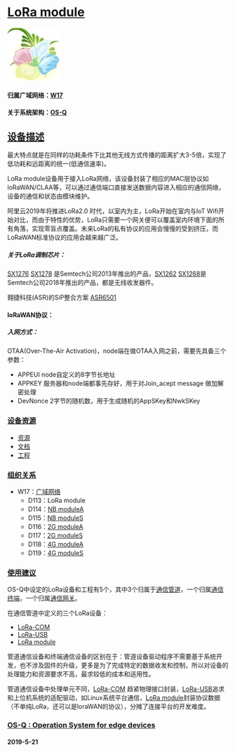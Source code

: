﻿# [LoRa module](https://github.com/OS-Q/D113)

[![sites](OS-Q/OS-Q.png)](http://www.OS-Q.com)

#### 归属广域网络：[W17](https://github.com/OS-Q/W17)

#### 关于系统架构：[OS-Q](https://github.com/OS-Q/OS-Q)

## [设备描述](https://github.com/OS-Q/D113/wiki) 

最大特点就是在同样的功耗条件下比其他无线方式传播的距离扩大3-5倍，实现了低功耗和远距离的统一(低通信速率)。

LoRa module设备用于接入LoRa网络，该设备封装了相应的MAC层协议如loRaWAN/CLAA等，可以通过通信端口直接发送数据内容进入相应的通信网络，设备的通信和状态由模块维护。

阿里云2019年将推进LoRa2.0 时代，以室内为主，LoRa开始在室内与IoT Wifi开始对比，而由于特性的优势，LoRa只需要一个网关便可以覆盖室内环境下面的所有角落，实现零盲点覆盖。未来LoRa的私有协议的应用会慢慢的受到挤压，而LoRaWAN标准协议的应用会越来越广泛。

##### 关于LoRa调制芯片：

[SX1276](https://www.semtech.com/products/wireless-rf/lora-transceivers/sx1276#download-resources) [SX1278](https://www.semtech.com/products/wireless-rf/lora-transceivers/sx1278#download-resources) 是Semtech公司2013年推出的产品，[SX1262](https://www.semtech.com/products/wireless-rf/lora-transceivers/SX1262#download-resources) [SX1268](https://www.semtech.com/products/wireless-rf/lora-transceivers/SX1268#download-resources)是Semtech公司2018年推出的产品，都是无线收发器件。

翱捷科技(ASR)的SiP整合方案 [ASR6501](http://www.asrmicro.com/asrweb/products/html/product2_1.html)

#### loRaWAN协议：

##### 入网方式：

OTAA(Over-The-Air Activation)，node端在做OTAA入网之前，需要先具备三个参数：

* APPEUI node自定义的8字节长地址
* APPKEY 服务器和node端都事先存好，用于对Join_acept message 做加解密处理
* DevNonce 2字节的随机数，用于生成随机的AppSKey和NwkSKey



### [设备资源](https://github.com/OS-Q/)

* [资源](src/)
* [文档](docs/)
* [工程](project/)

### [组织关系](https://github.com/OS-Q/113)

* W17：[广域网络](https://github.com/OS-Q/W17)
	* D113：LoRa module
	* D114：[NB moduleA](https://github.com/OS-Q/D114)
	* D115：[NB moduleS](https://github.com/OS-Q/D115)
	* D116：[2G moduleA](https://github.com/OS-Q/D116)
	* D117：[2G moduleS](https://github.com/OS-Q/D117)
	* D118：[4G moduleA](https://github.com/OS-Q/D118)
	* D119：[4G moduleS](https://github.com/OS-Q/D119)

### [使用建议](https://github.com/sochub)

OS-Q中设定的LoRa设备和工程有5个，其中3个归属于[通信管道](https://github.com/OS-Q/M4)，一个归属[通信终端](https://github.com/OS-Q/M5)，一个归属[通信网关](https://github.com/OS-Q/M6)。

在通信管道中定义的三个LoRa设备：

* [LoRa-COM](https://github.com/OS-Q/D101) 
* [LoRa-USB](https://github.com/OS-Q/D109)
* [LoRa module](https://github.com/OS-Q/D113)

管道通信设备和终端通信设备的区别在于：管道设备驱动程序不需要基于系统开发，也不涉及固件的升级，更多是为了完成特定的数据收发和控制，所以对设备的处理能力和资源要求不高，最求较低的成本和适用性。

管道通信设备中处理单元不同，[LoRa-COM](https://github.com/OS-Q/D101) 趋紧物理接口封装，[LoRa-USB](https://github.com/OS-Q/D109)追求和上位机系统的适配驱动，如Linux系统平台通信，[LoRa module](https://github.com/OS-Q/D113)封装协议数据（不单纯LoRa，还可以是loraWAN的协议），分摊了连接平台的开发难度。


### [OS-Q : Operation System for edge devices](http://www.OS-Q.com/Edge/D113)
####  2019-5-21

